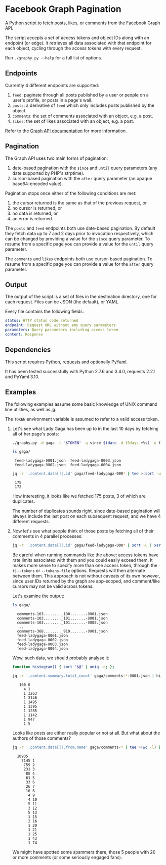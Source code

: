 
# Facebook Graph Pagination

A Python script to fetch posts, likes, or comments from the Facebook Graph API.

The script accepts a set of access tokens and object IDs along with an endpoint (or edge). It retrieves all data associated with that endpoint for each object, cycling through the access tokens with every request.

Run `./graphy.py --help` for a full list of options.

## Endpoints

Currently 4 different endpoints are supported:

1.  `feed`: paginate through all posts published by a user or people on a user's profile, or posts in a page's wall.
2.  `posts`: a derivative of `feed` which only includes posts published by the object.
3.  `comments`: the set of comments associated with an object, e.g. a post.
4.  `likes`: the set of likes associated with an object, e.g. a post.

Refer to the [Graph API documentation](https://developers.facebook.com/docs/graph-api/reference) for more information.

## Pagination

The Graph API uses two main forms of pagination:

1.  date-based pagination with the `since` and `until` query parameters (any date supported by PHP's strptime).
2.  cursor-based pagination with the `after` query parameter (an opaque base64-encoded value).

Pagination stops once either of the following conditions are met:

1.  the cursor returned is the same as that of the previous request, or
2.  no cursor is returned, or
3.  no data is returned, or
4.  an error is returned.

The `posts` and `feed` endpoints both use date-based pagination. By default they fetch data up to 7 and 2 days prior to invocation respectively, which can be changed by providing a value for the `since` query parameter. To resume from a specific page you can provide a value for the `until` query parameter.

The `comments` and `likes` endpoints both use cursor-based pagination. To resume from a specific page you can provide a value for the `after` query parameter.

## Output

The output of the script is a set of files in the destination directory, one for each request. Files can be JSON (the default), or YAML.

Every file contains the following fields:

```yaml
status: HTTP status code returned
endpoint: Request URL without any query parameters
parameters: Query parameters including access token
content: Response
```

## Dependencies

This script requires [Python](https://www.python.org/), [requests](http://docs.python-requests.org/en/latest) and optionally [PyYaml](http://pyyaml.org/wiki/PyYAML).

It has been tested successfully with Python 2.7.6 and 3.4.0, requests 2.2.1 and PyYaml 3.10.

## Examples

The following examples assume some basic knowledge of UNIX command line utilities, as well as [jq](http://stedolan.github.io/jq).

The `TOKEN` environment variable is assumed to refer to a valid access token.


1.  Let's see what Lady Gaga has been up to in the last 10 days by fetching all of her page's posts:

    ```bash
    ./graphy.py -d gaga -t "$TOKEN" -q since $(date -d-10days +%s) -q fields from,story,message -e feed ladygaga
    ```

    ```bash
    ls gaga/
    ```

    ```text
     feed-ladygaga-0001.json  feed-ladygaga-0003.json
     feed-ladygaga-0002.json  feed-ladygaga-0004.json
    ```

    ```bash
    jq -r '.content.data[]|.id' gaga/feed-ladygaga-000* | tee >(sort -u | wc -l) | wc -l
    ```

    ```text
     175
     172
    ```

    How interesting, it looks like we fetched 175 posts, 3 of which are duplicates.

    The number of duplicates sounds right, since date-based pagination will always include the last post on each subsequent request, and we have 4 different requests.

2.  Now let's see what people think of those posts by fetching all of their comments in 4 parallel processes:


    ```bash
    jq -r '.content.data[]|.id' gaga/feed-ladygaga-000* | sort -u | xargs -L 4 -P 4 ./graphy.py -d gaga -t "$TOKEN" -q fields 'from.fields(name),message' -e comments 
    ```

    Be careful when running commands like the above: access tokens have rate limits associated with them and you could easily exceed them. It makes more sense to specify more than one access token, through the `-t|--tokens` or `--tokens-file` options. Requests will then alternate between them. This approach is not without caveats of its own however, since user IDs returned by the graph are app-scoped, and comment/like cursors may not be valid across tokens.

    Let's examine the output:

    ```bash
    ls gaga/
    ```

    ```text
      comments-103........_100.......-0001.json
      comments-103........_101.......-0001.json
      comments-103........_101.......-0002.json
      ...
      comments-368........_919.......-0001.json
      feed-ladygaga-0001.json
      feed-ladygaga-0002.json
      feed-ladygaga-0003.json
      feed-ladygaga-0004.json
    ```

    Wow, such data, we should probably analyse it:

    ```bash
    function histogram() { sort "$@" | uniq -c; };
    ```

    ```bash
    jq -r '.content.summary.total_count' gaga/comments-*-0001.json | histogram | sort -rnk 1 -k 2
    ```

    ```text
       160 0
         4 1
         1 3263
         1 3146
         1 1495
         1 1395
         1 1285
         1 1142
         1 947
         1 5
    ```

    Looks like posts are either really popular or not at all. But what about the authors of those comments?


    ```bash
    jq -r '.content.data[]|.from.name' gaga/comments-* | tee >(wc -l) | histogram | awk '{ print $1 }' | histogram | sort -nk 2
    ```

    ```text
      10935
        7145 1
         759 2
         231 3
          88 4
          61 5
          33 6
          26 7
          10 8
           4 9
           4 10
           5 11
           3 12
           5 13
           1 15
           2 16
           1 20
           1 21
           1 25
           1 43
           1 74
    ```

    We might have spotted some spammers there, those 5 people with 20 or more comments (or some seriously engaged fans).

